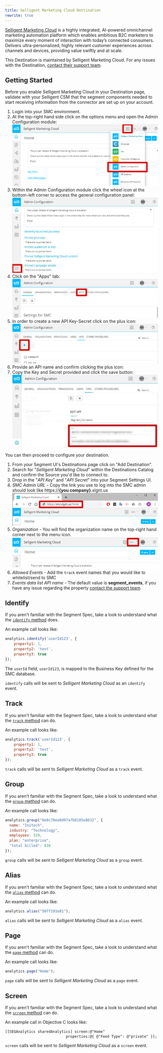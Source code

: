 ```yaml
---
title: Selligent Marketing Cloud Destination
rewrite: true
---
```

[Selligent Marketing Cloud](https://www.selligent.com/?utm_source=segment&utm_medium=integrations-page&utm_campaign=partners/) is a highly integrated, AI-powered omnichannel marketing automation platform which enables ambitious B2C marketers to maximize every moment of interaction with today’s connected consumers. Delivers ultra-personalized, highly relevant customer experiences across channels and devices, providing value swiftly and at scale.

This Destination is maintained by Selligent Marketing Cloud. For any issues with the Destination, [contact their support team](mailto:jason.morgan@acceleration.biz).

## Getting Started

Before you enable Selligent Marketing Cloud in your Destination page, validate with your Selligent CSM that the segment components needed to start receiving information from the connector are set up on your account.

1. Login into your SMC environment.
2. At the top-right hand side  click on the options menu and open the Admin Configuration module:
![admin config module](images/adminconfig.png)
3. Within the Admin Configuration module click the wheel icon at the bottom-left corner to access the general configuration panel:
![wheel icon](images/wheelicon.jpg)
4. Click on the "Apps" tab:
![apps](images/apps.png)
5. In order to create a new API Key-Secret click on the plus icon:
![new secret](images/secretplus.png)
6. Provide an API name and confirm clicking the plus icon:
7. Copy the Key and Secret provided and click the save button:
![key and secret](images/smc2.jpeg)

You can then proceed to configure your destination.

1. From your Segment UI's Destinations page click on "Add Destination".
2. Search for "*Selligent Marketing Cloud*" within the Destinations Catalog and confirm the Source you'd like to connect to.
3. Drop in the "*API Key*" and "*API Secret*" into your Segment Settings UI.
4. *SMC Admin URL* - Copy the link you use to log into the SMC admin should look like https://**{you company}**.slgnt.us
![adminURL](images/adminurl.jpg)
5. *Organization* - You will find the organization name on the top-right hand corner next to the menu icon.
![organization](images/organization.png)
6. *Allowed Events* - Add the `track` event names that you would like to whitelist/send to SMC
7. *Events data list API name* - The default value is **segment_events**, if you have any issue regarding the property [contact the support team](mailto:jason.morgan@acceleration.biz).

## Identify

If you aren't familiar with the Segment Spec, take a look to understand what the [`identify` method](/docs/connections/spec/identify/) does.

An example call looks like:
```js
analytics.identify('userId123', {
    property1: 1,
    property2: 'test',
    property3: true
});
```
The `userId` field, `userId123`, is mapped to the Business Key defined for the SMC database.

`identify` calls will be sent to *Selligent Marketing Cloud* as an `identify` event.

## Track

If you aren't familiar with the Segment Spec, take a look to understand what the [`track` method](/docs/connections/spec/track/) can do.

An example call looks like:
```js
analytics.track('userId123', {
    property1: 1,
    property2: 'test',
    property3: true
});
```
`track` calls will be sent to *Selligent Marketing Cloud* as a `track` event.

## Group

If you aren't familiar with the Segment Spec, take a look to understand what the [`group` method](/docs/connections/spec/group/) can do.

An example call looks like:
```js
analytics.group("0e8c78ea9d97a7b8185e8632", {
  name: "Initech",
  industry: "Technology",
  employees: 329,
  plan: "enterprise",
  "total billed": 830
});
```
`group` calls will be sent to *Selligent Marketing Cloud* as a `group` event.

## Alias

If you aren't familiar with the Segment Spec, take a look to understand what the [`alias` method](/docs/connections/spec/alias/) can do.

An example call looks like:
```js
analytics.alias("507f191e81");
```
`alias` calls will be sent to *Selligent Marketing Cloud* as a `alias` event.

## Page

If you aren't familiar with the Segment Spec, take a look to understand what the [`page` method](/docs/connections/spec/page/) can do.

An example call looks like:
```js
analytics.page("Home");
```
`page` calls will be sent to *Selligent Marketing Cloud* as a `page` event.

## Screen

If you aren't familiar with the Segment Spec, take a look to understand what the [`screen` method](/docs/connections/spec/screen/) can do.

An example call in Objective C looks like:

```objc
[[SEGAnalytics sharedAnalytics] screen:@"Home"
                            properties:@{ @"Feed Type": @"private" }];
```
`screen` calls will be sent to *Selligent Marketing Cloud* as a `screen` event.
